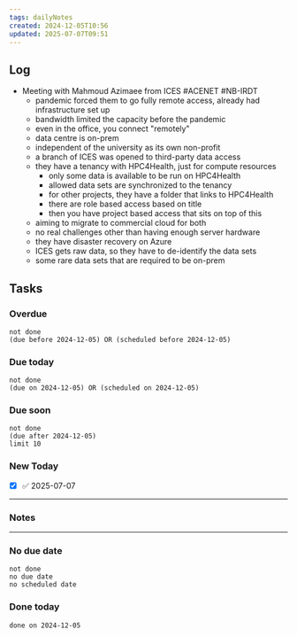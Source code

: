 ```yaml
---
tags: dailyNotes
created: 2024-12-05T10:56
updated: 2025-07-07T09:51
---
```

## Log
- Meeting with Mahmoud Azimaee from ICES #ACENET #NB-IRDT 
	- pandemic forced them to go fully remote access, already had infrastructure set up 
	- bandwidth limited the capacity before the pandemic
	- even in the office, you connect "remotely"
	- data centre is on-prem
	- independent of the university as its own non-profit
	- a branch of ICES was opened to third-party data access
	- they have a tenancy with HPC4Health, just for compute resources
		- only some data is available to be run on HPC4Health
		- allowed data sets are synchronized to the tenancy
		- for other projects, they have a folder that links to HPC4Health
		- there are role based access based on title
		- then you have project based access that sits on top of this
	- aiming to migrate to commercial cloud for both
	- no real challenges other than having enough server hardware
	- they have disaster recovery on Azure
	- ICES gets raw data, so they have to de-identify the data sets
	- some rare data sets that are required to be on-prem

## Tasks
### Overdue
```tasks
not done
(due before 2024-12-05) OR (scheduled before 2024-12-05)
```

### Due today
```tasks
not done
(due on 2024-12-05) OR (scheduled on 2024-12-05)
```

### Due soon
```tasks
not done
(due after 2024-12-05)
limit 10
```

### New Today
- [x] ✅ 2025-07-07
----
### Notes

----
### No due date
```tasks
not done
no due date
no scheduled date
```

### Done today
```tasks
done on 2024-12-05
```

